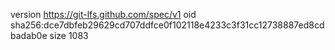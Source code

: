 version https://git-lfs.github.com/spec/v1
oid sha256:dce7dbfeb29629cd707ddfce0f102118e4233c3f31cc12738887ed8cdbadab0e
size 1083
